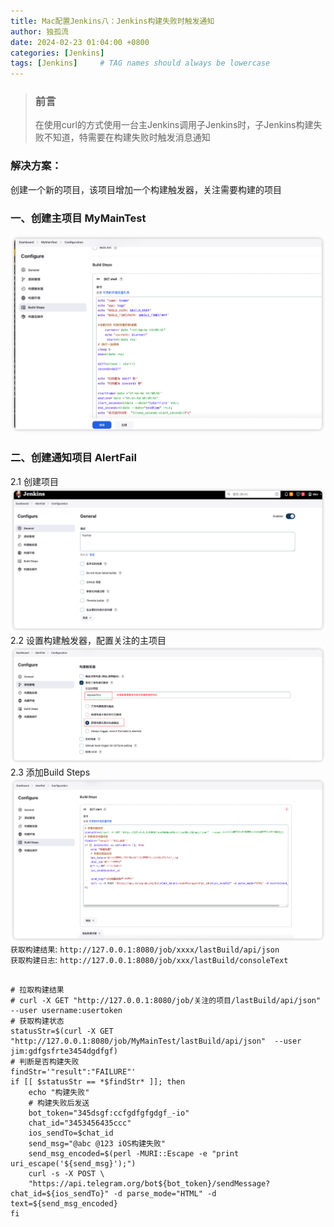 ```yaml
---
title: Mac配置Jenkins八：Jenkins构建失败时触发通知
author: 独孤流
date: 2024-02-23 01:04:00 +0800
categories: [Jenkins]
tags: [Jenkins]     # TAG names should always be lowercase
---
```


> ### 前言
> 在使用curl的方式使用一台主Jenkins调用子Jenkins时，子Jenkins构建失败不知道，特需要在构建失败时触发消息通知

### 解决方案：
创建一个新的项目，该项目增加一个构建触发器，关注需要构建的项目

### 一、创建主项目 MyMainTest
![image](/assets/img/jenkins/jenkins8_alert0.png)
### 二、创建通知项目 AlertFail
2.1 创建项目
![image](/assets/img/jenkins/jenkins8_alert1.png)
2.2 设置构建触发器，配置关注的主项目
![image](/assets/img/jenkins/jenkins8_alert2.png)
2.3 添加Build Steps
![image](/assets/img/jenkins/jenkins8_alert3.png)
`获取构建结果`: `http://127.0.0.1:8080/job/xxxx/lastBuild/api/json`\
`获取构建日志`: `http://127.0.0.1:8080/job/xxx/lastBuild/consoleText`
```

# 拉取构建结果
# curl -X GET "http://127.0.0.1:8080/job/关注的项目/lastBuild/api/json"  --user username:usertoken
# 获取构建状态
statusStr=$(curl -X GET "http://127.0.0.1:8080/job/MyMainTest/lastBuild/api/json"  --user jim:gdfgsfrte3454dgdfgf)
# 判断是否构建失败
findStr='"result":"FAILURE"'
if [[ $statusStr == *$findStr* ]]; then
	echo "构建失败"
    # 构建失败后发送
	bot_token="345dsgf:ccfgdfgfgdgf_-io"
	chat_id="3453456435ccc"
	ios_sendTo=$chat_id
	send_msg="@abc @123 iOS构建失败"
    send_msg_encoded=$(perl -MURI::Escape -e "print uri_escape('${send_msg}');")
	curl -s -X POST \
	"https://api.telegram.org/bot${bot_token}/sendMessage?chat_id=${ios_sendTo}" -d parse_mode="HTML" -d text=${send_msg_encoded}
fi

```